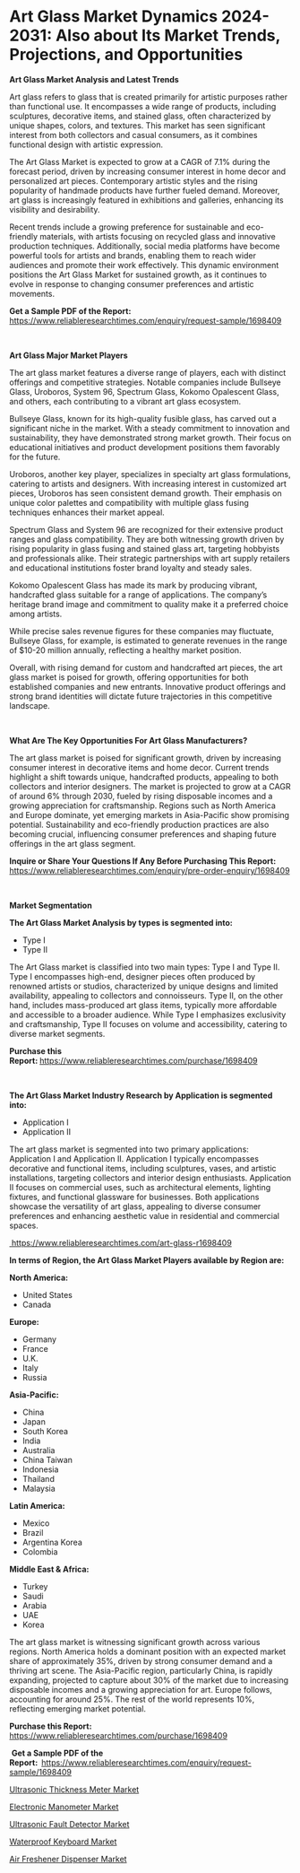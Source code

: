 <p><h1>Art Glass Market Dynamics 2024-2031: Also about Its Market Trends, Projections, and Opportunities</h1></p><p><strong>Art Glass Market Analysis and Latest Trends</strong></p>
<p><p>Art glass refers to glass that is created primarily for artistic purposes rather than functional use. It encompasses a wide range of products, including sculptures, decorative items, and stained glass, often characterized by unique shapes, colors, and textures. This market has seen significant interest from both collectors and casual consumers, as it combines functional design with artistic expression.</p><p>The Art Glass Market is expected to grow at a CAGR of 7.1% during the forecast period, driven by increasing consumer interest in home decor and personalized art pieces. Contemporary artistic styles and the rising popularity of handmade products have further fueled demand. Moreover, art glass is increasingly featured in exhibitions and galleries, enhancing its visibility and desirability.</p><p>Recent trends include a growing preference for sustainable and eco-friendly materials, with artists focusing on recycled glass and innovative production techniques. Additionally, social media platforms have become powerful tools for artists and brands, enabling them to reach wider audiences and promote their work effectively. This dynamic environment positions the Art Glass Market for sustained growth, as it continues to evolve in response to changing consumer preferences and artistic movements.</p></p>
<p><strong>Get a Sample PDF of the Report:&nbsp;</strong> <a href="https://www.reliableresearchtimes.com/enquiry/request-sample/1698409?utm_campaign=1486&utm_medium=2&utm_source=Github&utm_content=ia&utm_term=20102024&utm_id=art-glass">https://www.reliableresearchtimes.com/enquiry/request-sample/1698409</a></p>
<p>&nbsp;</p>
<p><strong>Art Glass Major Market Players</strong></p>
<p><p>The art glass market features a diverse range of players, each with distinct offerings and competitive strategies. Notable companies include Bullseye Glass, Uroboros, System 96, Spectrum Glass, Kokomo Opalescent Glass, and others, each contributing to a vibrant art glass ecosystem.</p><p>Bullseye Glass, known for its high-quality fusible glass, has carved out a significant niche in the market. With a steady commitment to innovation and sustainability, they have demonstrated strong market growth. Their focus on educational initiatives and product development positions them favorably for the future.</p><p>Uroboros, another key player, specializes in specialty art glass formulations, catering to artists and designers. With increasing interest in customized art pieces, Uroboros has seen consistent demand growth. Their emphasis on unique color palettes and compatibility with multiple glass fusing techniques enhances their market appeal.</p><p>Spectrum Glass and System 96 are recognized for their extensive product ranges and glass compatibility. They are both witnessing growth driven by rising popularity in glass fusing and stained glass art, targeting hobbyists and professionals alike. Their strategic partnerships with art supply retailers and educational institutions foster brand loyalty and steady sales.</p><p>Kokomo Opalescent Glass has made its mark by producing vibrant, handcrafted glass suitable for a range of applications. The company’s heritage brand image and commitment to quality make it a preferred choice among artists.</p><p>While precise sales revenue figures for these companies may fluctuate, Bullseye Glass, for example, is estimated to generate revenues in the range of $10-20 million annually, reflecting a healthy market position.</p><p>Overall, with rising demand for custom and handcrafted art pieces, the art glass market is poised for growth, offering opportunities for both established companies and new entrants. Innovative product offerings and strong brand identities will dictate future trajectories in this competitive landscape.</p></p>
<p>&nbsp;</p>
<p><strong>What Are The Key Opportunities For Art Glass Manufacturers?</strong></p>
<p><p>The art glass market is poised for significant growth, driven by increasing consumer interest in decorative items and home decor. Current trends highlight a shift towards unique, handcrafted products, appealing to both collectors and interior designers. The market is projected to grow at a CAGR of around 6% through 2030, fueled by rising disposable incomes and a growing appreciation for craftsmanship. Regions such as North America and Europe dominate, yet emerging markets in Asia-Pacific show promising potential. Sustainability and eco-friendly production practices are also becoming crucial, influencing consumer preferences and shaping future offerings in the art glass segment.</p></p>
<p><strong>Inquire or Share Your Questions If Any Before Purchasing This Report:</strong> <a href="https://www.reliableresearchtimes.com/enquiry/pre-order-enquiry/1698409?utm_campaign=1486&utm_medium=2&utm_source=Github&utm_content=ia&utm_term=20102024&utm_id=art-glass">https://www.reliableresearchtimes.com/enquiry/pre-order-enquiry/1698409</a></p>
<p>&nbsp;</p>
<p><strong>Market Segmentation</strong></p>
<p><strong>The Art Glass Market Analysis by types is segmented into:</strong></p>
<p><ul><li>Type I</li><li>Type II</li></ul></p>
<p><p>The Art Glass market is classified into two main types: Type I and Type II. Type I encompasses high-end, designer pieces often produced by renowned artists or studios, characterized by unique designs and limited availability, appealing to collectors and connoisseurs. Type II, on the other hand, includes mass-produced art glass items, typically more affordable and accessible to a broader audience. While Type I emphasizes exclusivity and craftsmanship, Type II focuses on volume and accessibility, catering to diverse market segments.</p></p>
<p><strong>Purchase this Report:&nbsp;</strong><a href="https://www.reliableresearchtimes.com/purchase/1698409?utm_campaign=1486&utm_medium=2&utm_source=Github&utm_content=ia&utm_term=20102024&utm_id=art-glass">https://www.reliableresearchtimes.com/purchase/1698409</a></p>
<p>&nbsp;</p>
<p><strong>The Art Glass Market Industry Research by Application is segmented into:</strong></p>
<p><ul><li>Application I</li><li>Application II</li></ul></p>
<p><p>The art glass market is segmented into two primary applications: Application I and Application II. Application I typically encompasses decorative and functional items, including sculptures, vases, and artistic installations, targeting collectors and interior design enthusiasts. Application II focuses on commercial uses, such as architectural elements, lighting fixtures, and functional glassware for businesses. Both applications showcase the versatility of art glass, appealing to diverse consumer preferences and enhancing aesthetic value in residential and commercial spaces.</p></p>
<p><a href="https://www.reliableresearchtimes.com/art-glass-r1698409?utm_campaign=1486&utm_medium=2&utm_source=Github&utm_content=ia&utm_term=20102024&utm_id=art-glass">&nbsp;https://www.reliableresearchtimes.com/art-glass-r1698409</a></p>
<p><strong>In terms of Region, the Art Glass Market Players available by Region are:</strong></p>
<p>
    <p> <strong> North America: </strong>
        <ul>
            <li>United States</li>
            <li>Canada</li>
        </ul>
        </p> 
    <p> <strong> Europe: </strong>
        <ul>
            <li>Germany</li>
            <li>France</li>
            <li>U.K.</li>
            <li>Italy</li>
            <li>Russia</li>
        </ul>
        </p> 
    <p> <strong> Asia-Pacific: </strong>
        <ul>
            <li>China</li>
            <li>Japan</li>
            <li>South Korea</li>
            <li>India</li>
            <li>Australia</li>
            <li>China Taiwan</li>
            <li>Indonesia</li>
            <li>Thailand</li>
            <li>Malaysia</li>
        </ul>
        </p> 
    <p> <strong> Latin America: </strong>
        <ul>
            <li>Mexico</li>
            <li>Brazil</li>
            <li>Argentina Korea</li>
            <li>Colombia</li>
        </ul>
        </p> 
    <p> <strong> Middle East & Africa: </strong>
        <ul>
            <li>Turkey</li>
            <li>Saudi</li>
            <li>Arabia</li>
            <li>UAE</li>
            <li>Korea</li>
        </ul>
    </p>
    </p>
<p><p>The art glass market is witnessing significant growth across various regions. North America holds a dominant position with an expected market share of approximately 35%, driven by strong consumer demand and a thriving art scene. The Asia-Pacific region, particularly China, is rapidly expanding, projected to capture about 30% of the market due to increasing disposable incomes and a growing appreciation for art. Europe follows, accounting for around 25%. The rest of the world represents 10%, reflecting emerging market potential.</p></p>
<p><strong>Purchase this Report: </strong><a href="https://www.reliableresearchtimes.com/purchase/1698409?utm_campaign=1486&utm_medium=2&utm_source=Github&utm_content=ia&utm_term=20102024&utm_id=art-glass">https://www.reliableresearchtimes.com/purchase/1698409</a></p>
<p>&nbsp;<strong>Get a Sample PDF of the Report:&nbsp;&nbsp;</strong><a href="https://www.reliableresearchtimes.com/enquiry/request-sample/1698409?utm_campaign=1486&utm_medium=2&utm_source=Github&utm_content=ia&utm_term=20102024&utm_id=art-glass">https://www.reliableresearchtimes.com/enquiry/request-sample/1698409</a></p>
<p><strong></strong></p>
<p><p><a href="https://www.linkedin.com/pulse/ultrasonic-thickness-meter-industry-resonance-107-amplification-ama4e?utm_campaign=1486&utm_medium=2&utm_source=Github&utm_content=ia&utm_term=20102024&utm_id=art-glass">Ultrasonic Thickness Meter Market</a></p><p><a href="https://www.linkedin.com/pulse/electronic-manometer-market-analysis-product-segmentation-41w5f?utm_campaign=1486&utm_medium=2&utm_source=Github&utm_content=ia&utm_term=20102024&utm_id=art-glass">Electronic Manometer Market</a></p><p><a href="https://www.linkedin.com/pulse/emerging-trends-ultrasonic-fault-detector-market-detailed-overview-ym0ee?utm_campaign=1486&utm_medium=2&utm_source=Github&utm_content=ia&utm_term=20102024&utm_id=art-glass">Ultrasonic Fault Detector Market</a></p><p><a href="https://www.linkedin.com/pulse/waterproof-keyboard-market-opportunities-emerging-global-trends-gdjue?utm_campaign=1486&utm_medium=2&utm_source=Github&utm_content=ia&utm_term=20102024&utm_id=art-glass">Waterproof Keyboard Market</a></p><p><a href="https://www.linkedin.com/pulse/exploring-air-freshener-dispenser-market-dynamics-global-trends-cju8e?utm_campaign=1486&utm_medium=2&utm_source=Github&utm_content=ia&utm_term=20102024&utm_id=art-glass">Air Freshener Dispenser Market</a></p></p>